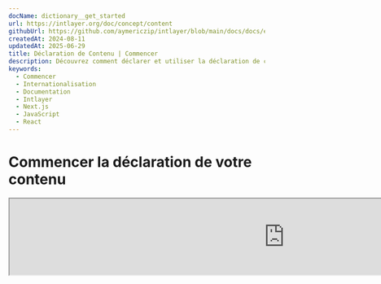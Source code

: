 ```yaml
---
docName: dictionary__get_started
url: https://intlayer.org/doc/concept/content
githubUrl: https://github.com/aymericzip/intlayer/blob/main/docs/docs/en/dictionary/get_started.md
createdAt: 2024-08-11
updatedAt: 2025-06-29
title: Déclaration de Contenu | Commencer
description: Découvrez comment déclarer et utiliser la déclaration de contenu dans votre site web multilingue. Suivez les étapes de cette documentation en ligne pour configurer votre projet en quelques minutes.
keywords:
  - Commencer
  - Internationalisation
  - Documentation
  - Intlayer
  - Next.js
  - JavaScript
  - React
---
```


# Commencer la déclaration de votre contenu

<iframe title="i18n, Markdown, JSON… one single solution to manage it all | Intlayer" class="m-auto aspect-[16/9] w-full overflow-hidden rounded-lg border-0" allow="autoplay; gyroscope;" loading="lazy" width="1080" height="auto" src="https://www.youtube.com/embed/1VHgSY_j9_I?autoplay=0&amp;origin=http://intlayer.org&amp;controls=0&amp;rel=1"/>

## Extensions de fichiers

Par défaut, Intlayer surveille tous les fichiers avec les extensions suivantes pour les déclarations de contenu :

- `.content.json`
- `.content.ts`
- `.content.tsx`
- `.content.js`
- `.content.jsx`
- `.content.mjs`
- `.content.mjx`
- `.content.cjs`
- `.content.cjx`

L'application recherchera par défaut les fichiers correspondant au modèle glob `./src/**/*.content.{json,ts,tsx,js,jsx,mjs,mjx,cjs,cjx}`.

Ces extensions par défaut conviennent à la plupart des applications. Cependant, si vous avez des exigences spécifiques, consultez le [guide de personnalisation des extensions de contenu](https://github.com/aymericzip/intlayer/blob/main/docs/docs/fr/configuration.md#content-configuration) pour des instructions sur la manière de les gérer.

Pour une liste complète des options de configuration, visitez la documentation de configuration.

## Déclarez Votre Contenu

Créez et gérez vos dictionnaires :

```tsx fileName="src/example.content.tsx" contentDeclarationFormat="typescript"
import { t, enu, cond, nest, md, type Dictionary } from "intlayer";

interface Content {
  imbricatedContent: {
    imbricatedContent2: {
      stringContent: string;
      numberContent: number;
      booleanContent: boolean;
      javaScriptContent: string;
    };
  };
  multilingualContent: string;
  quantityContent: string;
  conditionalContent: string;
  externalContent: string;
  insertionContent: string;
  fileContent: string;
  nestedContent: any;
  markdownContent: any;
  jsxContent: any;
}

export default {
  key: "page",
  content: {
    imbricatedContent: {
      imbricatedContent2: {
        stringContent: "Bonjour le monde",
        numberContent: 123,
        booleanContent: true,
        javaScriptContent: `${process.env.NODE_ENV}`,
      },
    },
    multilingualContent: t({
      en: "Contenu en anglais",
      "en-GB": "Contenu en anglais (UK)",
      fr: "Contenu en français",
      es: "Contenu en espagnol",
    }),
    quantityContent: enu({
      "<-1": "Moins d'une voiture",
      "-1": "Moins une voiture",
      "0": "Aucune voiture",
      "1": "Une voiture",
      ">5": "Quelques voitures",
      ">19": "Beaucoup de voitures",
    }),
    conditionalContent: cond({
      true: "La validation est activée",
      false: "La validation est désactivée",
    }),
    nestedContent: nest(
      "navbar", // La clé du dictionnaire à imbriquer
      "login.button" // [Optionnel] Le chemin vers le contenu à imbriquer
    ),
    externalContent: fetch("https://example.com").then((res) => res.json())
    markdownContent: md("# Exemple de Markdown"),

    /*
     * Disponible uniquement avec `react-intlayer` ou `next-intlayer`
     */
    jsxContent: <h1>Mon titre</h1>,
  },
} satisfies Dictionary<Content>; // [optionnel] Dictionary est générique et vous permet de renforcer le formatage de votre dictionnaire
```

```javascript fileName="src/example.content.mjx" contentDeclarationFormat="esm"
import { t, enu, cond, nest, md } from "intlayer";

/** @type {import('intlayer').Dictionary} */
export default {
  key: "page",
  content: {
    imbricatedContent: {
      imbricatedContent2: {
        stringContent: "Bonjour le monde",
        numberContent: 123,
        booleanContent: true,
        javaScriptContent: `${process.env.NODE_ENV}`,
      },
      imbricatedArray: [1, 2, 3],
    },
    multilingualContent: t({
      en: "Contenu en anglais",
      "en-GB": "Contenu en anglais (UK)",
      fr: "Contenu en français",
      es: "Contenu en espagnol",
    }),
    quantityContent: enu({
      "<-1": "Moins d'une voiture",
      "-1": "Moins une voiture",
      "0": "Aucune voiture",
      "1": "Une voiture",
      ">5": "Quelques voitures",
      ">19": "Beaucoup de voitures",
    }),
    conditionalContent: cond({
      true: "La validation est activée",
      false: "La validation est désactivée",
    }),
    nestedContent: nest(
      "navbar", // La clé du dictionnaire à imbriquer
      "login.button" // [Optionnel] Le chemin vers le contenu à imbriquer
    ),
    markdownContent: md("# Exemple de Markdown"),
    externalContent: fetch("https://example.com").then((res) => res.json())

    // Disponible uniquement avec `react-intlayer` ou `next-intlayer`
    jsxContent: <h1>Mon titre</h1>,
  },
};
```

```javascript fileName="src/example.content.cjx" contentDeclarationFormat="commonjs"
const { t, enu, cond, nest, md } = require("intlayer");

/** @type {import('intlayer').Dictionary} */
module.exports = {
  key: "page",
  content: {
    imbricatedContent: {
      imbricatedContent2: {
        stringContent: "Bonjour le monde",
        numberContent: 123,
        booleanContent: true,
        javaScriptContent: `${process.env.NODE_ENV}`,
      },
      imbricatedArray: [1, 2, 3],
    },
    multilingualContent: t({
      en: "Contenu en anglais",
      "en-GB": "Contenu en anglais (UK)",
      fr: "Contenu en français",
      es: "Contenu en espagnol",
    }),
    quantityContent: enu({
      "<-1": "Moins d'une voiture",
      "-1": "Moins une voiture",
      "0": "Aucune voiture",
      "1": "Une voiture",
      ">5": "Quelques voitures",
      ">19": "Beaucoup de voitures",
    }),
    conditionalContent: cond({
      true: "La validation est activée",
      false: "La validation est désactivée",
    }),
    nestedContent: nest(
      "navbar", // La clé du dictionnaire à imbriquer
      "login.button" // [Optionnel] Le chemin vers le contenu à imbriquer
    ),
    markdownContent: md("# Exemple de Markdown"),
    externalContent: fetch("https://example.com").then((res) => res.json())

    // Disponible uniquement avec `react-intlayer` ou `next-intlayer`
    jsxContent: <h1>Mon titre</h1>,
  },
};
```

```json5 fileName="src/example.content.json"  contentDeclarationFormat="json"
{
  "$schema": "https://intlayer.org/schema.json",
  "key": "page",
  "content": {
    "imbricatedContent": {
      "imbricatedContent2": {
        "stringContent": "Bonjour le monde",
        "numberContent": 123,
        "booleanContent": true,
      },
      "imbricatedArray": [1, 2, 3],
    },
    "multilingualContent": {
      "nodeType": "translation",
      "translation": {
        "en": "Contenu en anglais",
        "en-GB": "Contenu en anglais (UK)",
        "fr": "Contenu en français",
        "es": "Contenu en espagnol",
      },
    },
    "quantityContent": {
      "nodeType": "enumeration",
      "enumeration": {
        "0": "Aucune voiture",
        "1": "Une voiture",
        "<-1": "Moins d'une voiture",
        "-1": "Moins une voiture",
        ">5": "Quelques voitures",
        ">19": "Beaucoup de voitures",
      },
    },
    "conditionalContent": {
      "nodeType": "condition",
      "condition": {
        "true": "La validation est activée",
        "false": "La validation est désactivée",
      },
    },
    "nestedContent": {
      "nodeType": "nested",
      "nested": { "dictionaryKey": "app" },
    },
    "markdownContent": {
      "nodeType": "markdown",
      "markdown": "# Exemple de Markdown",
    },
    "jsxContent": {
      "type": "h1",
      "key": null,
      "ref": null,
      "props": {
        "children": ["Mon titre"],
      },
    },
  },
}
```

## Imbrication de fonctions

Vous pouvez sans problème imbriquer des fonctions dans d'autres.

Exemple :

```javascript fileName="src/example.content.tsx" contentDeclarationFormat="typescript"
import { t, enu, cond, nest, md, type Dictionary } from "intlayer";

const getName = async () => "Jean Dupont";

export default {
  key: "page",
  content: {
    // `getIntlayer('page','fr').hiMessage` retourne `['Salut', ' ', 'Jean Dupont']`
    hiMessage: [
      t({
        en: "Hi",
        fr: "Salut",
        es: "Hola",
      }),
      " ",
      getName(),
    ],
    // Contenu composite imbriquant condition, énumération et contenu multilingue
    // `getIntlayer('page','fr').advancedContent(true)(10) retourne 'Plusieurs articles trouvés'`
    advancedContent: cond({
      true: enu({
        "0": t({
          en: "No items found",
          fr: "Aucun article trouvé",
          es: "No se encontraron artículos",
        }),
        "1": t({
          en: "One item found",
          fr: "Un article trouvé",
          es: "Se encontró un artículo",
        }),
        ">1": t({
          en: "Multiple items found",
          fr: "Plusieurs articles trouvés",
          es: "Se encontraron múltiples artículos",
        }),
      }),
      false: t({
        en: "No valid data available",
        fr: "Aucune donnée valide disponible",
        es: "No hay datos válidos disponibles",
      }),
    }),
  },
} satisfies Dictionary;
```

```javascript fileName="src/example.content.mjx" contentDeclarationFormat="esm"
import { t, enu, cond, nest, md } from "intlayer";

const getName = async () => "Jean Dupont";

/** @type {import('intlayer').Dictionary} */
export default {
  key: "page",
  content: {
    // `getIntlayer('page','fr').hiMessage` retourne `['Salut', ' ', 'Jean Dupont']`
    hiMessage: [
      t({
        en: "Hi",
        fr: "Salut",
        es: "Hola",
      }),
      " ",
      getName(),
    ],
    // Contenu composite imbriquant condition, énumération et contenu multilingue
    // `getIntlayer('page','fr').advancedContent(true)(10) retourne 'Plusieurs articles trouvés'`
    advancedContent: cond({
      true: enu({
        "0": t({
          en: "No items found",
          fr: "Aucun article trouvé",
          es: "No se encontraron artículos",
        }),
        "1": t({
          en: "One item found",
          fr: "Un article trouvé",
          es: "Se encontró un artículo",
        }),
        ">1": t({
          en: "Multiple items found",
          fr: "Plusieurs articles trouvés",
          es: "Se encontraron múltiples artículos",
        }),
      }),
      false: t({
        en: "No valid data available",
        fr: "Aucune donnée valide disponible",
        es: "No hay datos válidos disponibles",
      }),
    }),
  },
};
```

```javascript fileName="src/example.content.cjx" contentDeclarationFormat="commonjs"
const { t, enu, cond, nest, md } = require("intlayer");

const getName = async () => "Jean Dupont";

/** @type {import('intlayer').Dictionary} */
module.exports = {
  key: "page",
  content: {
    // `getIntlayer('page','fr').hiMessage` retourne `['Salut', ' ', 'Jean Dupont']`
    hiMessage: [
      t({
        en: "Hi",
        fr: "Salut",
        es: "Hola",
      }),
      " ",
      getName(),
    ],
    // Contenu composite imbriquant condition, énumération et contenu multilingue
    // `getIntlayer('page','fr').advancedContent(true)(10) retourne 'Plusieurs articles trouvés'`
    advancedContent: cond({
      true: enu({
        "0": t({
          en: "No items found",
          fr: "Aucun article trouvé",
          es: "No se encontraron artículos",
        }),
        "1": t({
          en: "One item found",
          fr: "Un article trouvé",
          es: "Se encontró un artículo",
        }),
        ">1": t({
          en: "Multiple items found",
          fr: "Plusieurs articles trouvés",
          es: "Se encontraron múltiples artículos",
        }),
      }),
      false: t({
        en: "No valid data available",
        fr: "Aucune donnée valide disponible",
        es: "No hay datos válidos disponibles",
      }),
    }),
  },
};
```

```json5 fileName="src/example.content.json"  contentDeclarationFormat="json"
{
  "$schema": "https://intlayer.org/schema.json",
  "key": "page",
  "content": {
    "hiMessage": {
      "nodeType": "composite",
      "composite": [
        {
          "nodeType": "translation",
          "translation": {
            "en": "Hi",
            "fr": "Salut",
            "es": "Hola",
          },
        },
        " ",
        "Jean Dupont",
      ],
    },
    "advancedContent": {
      "nodeType": "condition",
      "condition": {
        "true": {
          "nodeType": "enumeration",
          "enumeration": {
            "0": {
              "nodeType": "translation",
              "translation": {
                "en": "No items found",
                "fr": "Aucun article trouvé",
                "es": "No se encontraron artículos",
              },
            },
            "1": {
              "nodeType": "translation",
              "translation": {
                "en": "One item found",
                "fr": "Un article trouvé",
                "es": "Se encontró un artículo",
              },
            },
            ">1": {
              "nodeType": "translation",
              "translation": {
                "en": "Multiple items found",
                "fr": "Plusieurs articles trouvés",
                "es": "Se encontraron múltiples artículos",
              },
            },
          },
        },
        "false": {
          "nodeType": "translation",
          "translation": {
            "en": "No valid data available",
            "fr": "Aucune donnée valide disponible",
            "es": "No hay datos válidos disponibles",
          },
        },
      },
    },
  },
}
```
